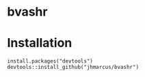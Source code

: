 # bvashr

# Installation

```
install.packages("devtools")
devtools::install_github("jhmarcus/bvashr")
```
